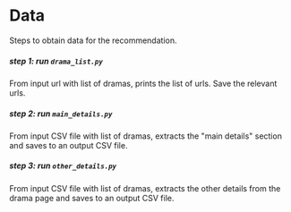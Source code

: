 # Data

Steps to obtain data for the recommendation.

##### step 1:  run `drama_list.py`

From input url with list of dramas, prints the list of urls.
Save the relevant urls.

##### step 2: run `main_details.py`

From input CSV file with list of dramas, extracts the "main details"
section and saves to an output CSV file. 

##### step 3: run `other_details.py`

From input CSV file with list of dramas, extracts the other details
from the drama page and saves to an output CSV file. 
